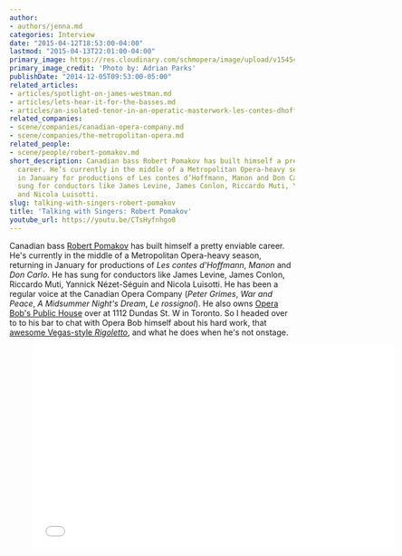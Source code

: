 ```yaml
---
author:
- authors/jenna.md
categories: Interview
date: "2015-04-12T18:53:00-04:00"
lastmod: "2015-04-13T22:01:00-04:00"
primary_image: https://res.cloudinary.com/schmopera/image/upload/v1545409169/media/webhook-uploads/1428879048209/bob_edit_8_forprintsharpercolourcrop.jpg.jpg
primary_image_credit: 'Photo by: Adrian Parks'
publishDate: "2014-12-05T09:53:00-05:00"
related_articles:
- articles/spotlight-on-james-westman.md
- articles/lets-hear-it-for-the-basses.md
- articles/an-isolated-tenor-in-an-operatic-masterwork-les-contes-dhoffmann.md
related_companies:
- scene/companies/canadian-opera-company.md
- scene/companies/the-metropolitan-opera.md
related_people:
- scene/people/robert-pomakov.md
short_description: Canadian bass Robert Pomakov has built himself a pretty enviable
  career. He’s currently in the middle of a Metropolitan Opera-heavy season, returning
  in January for productions of Les contes d’Hoffmann, Manon and Don Carlo. He has
  sung for conductors like James Levine, James Conlon, Riccardo Muti, Yannick Nézet-Séguin
  and Nicola Luisotti.
slug: talking-with-singers-robert-pomakov
title: 'Talking with Singers: Robert Pomakov'
youtube_url: https://youtu.be/CTsHyfnhgo0
---
```


Canadian bass [Robert Pomakov](http://imgartists.com/artist/robert_pomakov) has built himself a pretty enviable career. He's currently in the middle of a Metropolitan Opera-heavy season, returning in January for productions of&nbsp;*Les contes d'Hoffmann*, *Manon* and *Don Carlo*. He has sung for conductors like James Levine, James Conlon, Riccardo Muti,&nbsp;Yannick Nézet-Séguin and Nicola Luisotti.&nbsp;He has been a regular voice at the Canadian Opera Company (*Peter Grimes*, *War and Peace*, *A Midsummer Night's Dream*, *Le rossignol*). He also owns [Opera Bob's Public House](http://www.operabobspublichouse.com) over at 1112 Dundas St. W in Toronto. So I headed over to to his bar to chat with Opera Bob himself about his hard work, that [awesome Vegas-style *Rigoletto*](http://www.wqxr.org/#!/story/265786-review-metropolitan-operas-rat-pack-rigoletto-hits-jackpot/), and what he does when he's not onstage. 

<figure data-type="video"><iframe src="//www.youtube.com/embed/CTsHyfnhgo0" width="640" height="360" frameborder="0" allowfullscreen="allowfullscreen"></iframe></figure><p></p>
